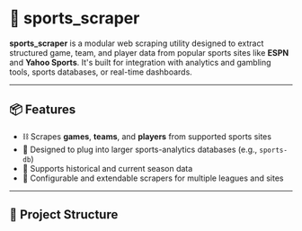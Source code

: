 # 🏈 sports_scraper

**sports_scraper** is a modular web scraping utility designed to extract structured game, team, and player data from popular sports sites like **ESPN** and **Yahoo Sports**. It's built for integration with analytics and gambling tools, sports databases, or real-time dashboards.

---

## 📦 Features

- ⛓ Scrapes **games**, **teams**, and **players** from supported sports sites
- 🔌 Designed to plug into larger sports-analytics databases (e.g., `sports-db`)
- 📅 Supports historical and current season data
- 🔄 Configurable and extendable scrapers for multiple leagues and sites

---

## 🧱 Project Structure

